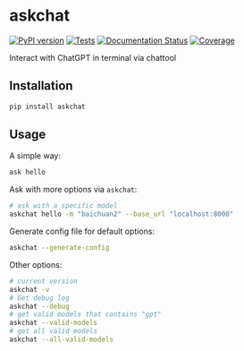 # askchat
[![PyPI version](https://img.shields.io/pypi/v/askchat.svg)](https://pypi.python.org/pypi/askchat)
[![Tests](https://github.com/rexwzh/askchat/actions/workflows/test.yml/badge.svg)](https://github.com/rexwzh/askchat/actions/workflows/test.yml/)
[![Documentation Status](https://img.shields.io/badge/docs-github_pages-blue.svg)](https://rexwzh.github.io/askchat/)
[![Coverage](https://codecov.io/gh/rexwzh/askchat/branch/main/graph/badge.svg)](https://codecov.io/gh/rexwzh/askchat)


Interact with ChatGPT in terminal via chattool

## Installation

```bash
pip install askchat
```

## Usage

A simple way:
```bash
ask hello
```

Ask with more options via `askchat`:
```bash
# ask with a specific model
askchat hello -m "baichuan2" --base_url "localhost:8000"
```

Generate config file for default options:
```bash
askchat --generate-config
```

Other options:
```bash
# current version
askchat -v 
# Get debug log
askchat --debug
# get valid models that contains "gpt"
askchat --valid-models
# get all valid models
askchat --all-valid-models
```